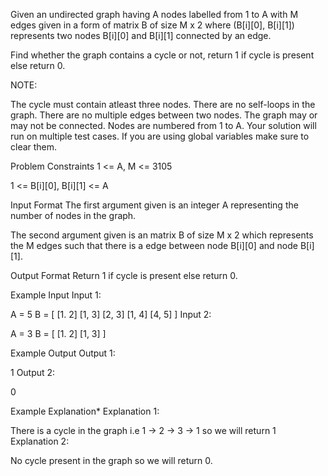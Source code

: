 Given an undirected graph having A nodes labelled from 1 to A with M edges given in a form of matrix B of size M x 2 where (B[i][0], B[i][1]) represents two nodes B[i][0] and B[i][1] connected by an edge.

Find whether the graph contains a cycle or not, return 1 if cycle is present else return 0.

NOTE:

The cycle must contain atleast three nodes.
There are no self-loops in the graph.
There are no multiple edges between two nodes.
The graph may or may not be connected.
Nodes are numbered from 1 to A.
Your solution will run on multiple test cases. If you are using global variables make sure to clear them.


Problem Constraints
1 <= A, M <= 3105

1 <= B[i][0], B[i][1] <= A



Input Format
The first argument given is an integer A representing the number of nodes in the graph.

The second argument given is an matrix B of size M x 2 which represents the M edges such that there is a edge between node B[i][0] and node B[i][1].



Output Format
Return 1 if cycle is present else return 0.



Example Input
Input 1:

 A = 5
 B = [  [1. 2]
        [1, 3]
        [2, 3]
        [1, 4]
        [4, 5]
     ]
Input 2:

 A = 3
 B = [  [1. 2]
        [1, 3]
     ]


Example Output
Output 1:

 1
Output 2:

 0


Example Explanation*
Explanation 1:

 There is a cycle in the graph i.e 1 -> 2 -> 3 -> 1 so we will return 1
Explanation 2:

 No cycle present in the graph so we will return 0.
